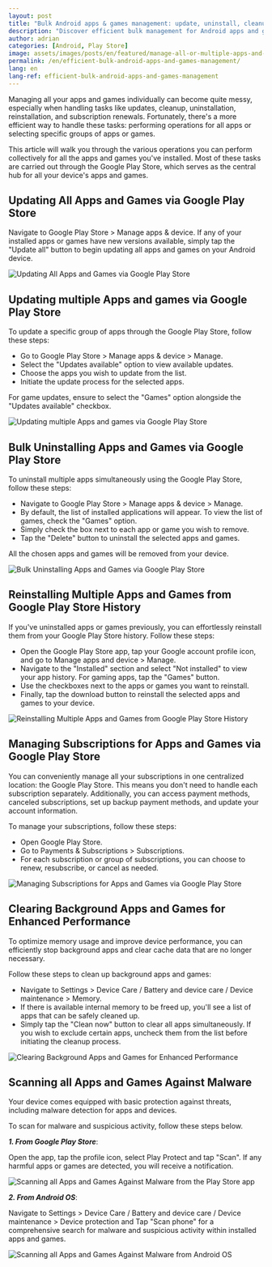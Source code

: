```yaml
---
layout: post
title: "Bulk Android apps & games management: update, uninstall, cleanup and virus scan at once"
description: "Discover efficient bulk management for Android apps and games. Update, uninstall, reinstall, virus scan, cleanup and more—all in one place."
author: adrian
categories: [Android, Play Store]
image: assets/images/posts/en/featured/manage-all-or-multiple-apps-and-games-at-once.png
permalink: /en/efficient-bulk-android-apps-and-games-management/
lang: en
lang-ref: efficient-bulk-android-apps-and-games-management
---
```



Managing all your apps and games individually can become quite messy, especially when handling tasks like updates, cleanup, uninstallation, reinstallation, and subscription renewals. Fortunately, there's a more efficient way to handle these tasks: performing operations for all apps or selecting specific groups of apps or games.

This article will walk you through the various operations you can perform collectively for all the apps and games you've installed. Most of these tasks are carried out through the Google Play Store, which serves as the central hub for all your device's apps and games.

## Updating All Apps and Games via Google Play Store

Navigate to Google Play Store > Manage apps & device. If any of your installed apps or games have new versions available, simply tap the "Update all" button to begin updating all apps and games on your Android device.

<img alt="Updating All Apps and Games via Google Play Store" title="Updating All Apps and Games via Google Play Store" loading="lazy" class="article-image medium-width-img" src="{{site.baseurl}}/assets/images/posts/en/android-apps-and-games-management/update-all-apps-and-games-from-play-store.jpg">

## Updating multiple Apps and games via Google Play Store

To update a specific group of apps through the Google Play Store, follow these steps:
- Go to Google Play Store > Manage apps & device > Manage.
- Select the "Updates available" option to view available updates.
- Choose the apps you wish to update from the list.
- Initiate the update process for the selected apps.

For game updates, ensure to select the "Games" option alongside the "Updates available" checkbox.

<img alt="Updating multiple Apps and games via Google Play Store" title="Updating multiple Apps and games via Google Play Store" loading="lazy" class="article-image medium-width-img" src="{{site.baseurl}}/assets/images/posts/en/android-apps-and-games-management/update-multiple-apps-and-games-at-once-from-play-store.jpg">

## Bulk Uninstalling Apps and Games via Google Play Store

To uninstall multiple apps simultaneously using the Google Play Store, follow these steps:
- Navigate to Google Play Store > Manage apps & device > Manage.
- By default, the list of installed applications will appear. To view the list of games, check the "Games" option.
- Simply check the box next to each app or game you wish to remove.
- Tap the "Delete" button to uninstall the selected apps and games.

All the chosen apps and games will be removed from your device.

<img alt="Bulk Uninstalling Apps and Games via Google Play Store" title="Bulk Uninstalling Apps and Games via Google Play Store" loading="lazy" class="article-image medium-width-img" src="{{site.baseurl}}/assets/images/posts/en/android-apps-and-games-management/uninstall-multiple-apps-and-games-at-once-from-play-store.jpg">

## Reinstalling Multiple Apps and Games from Google Play Store History

If you've uninstalled apps or games previously, you can effortlessly reinstall them from your Google Play Store history. Follow these steps:
- Open the Google Play Store app, tap your Google account profile icon, and go to Manage apps and device > Manage.
- Navigate to the "Installed" section and select "Not installed" to view your app history. For gaming apps, tap the "Games" button.
- Use the checkboxes next to the apps or games you want to reinstall.
- Finally, tap the download button to reinstall the selected apps and games to your device.

<img alt="Reinstalling Multiple Apps and Games from Google Play Store History" title="Reinstalling Multiple Apps and Games from Google Play Store History" loading="lazy" class="article-image medium-width-img" src="{{site.baseurl}}/assets/images/posts/en/android-apps-and-games-management/reinstall-multiple-apps-and-games-at-once-from-play-store.jpg">

## Managing Subscriptions for Apps and Games via Google Play Store

You can conveniently manage all your subscriptions in one centralized location: the Google Play Store. This means you don't need to handle each subscription separately. Additionally, you can access payment methods, canceled subscriptions, set up backup payment methods, and update your account information.

To manage your subscriptions, follow these steps:
- Open Google Play Store.
- Go to Payments & Subscriptions > Subscriptions.
- For each subscription or group of subscriptions, you can choose to renew, resubscribe, or cancel as needed.

<img alt="Managing Subscriptions for Apps and Games via Google Play Store" title="Managing Subscriptions for Apps and Games via Google Play Store" loading="lazy" class="article-image medium-width-img" src="{{site.baseurl}}/assets/images/posts/en/android-apps-and-games-management/apps-and-games-subscriptions-management-from-play-store.jpg">

## Clearing Background Apps and Games for Enhanced Performance

To optimize memory usage and improve device performance, you can efficiently stop background apps and clear cache data that are no longer necessary.

Follow these steps to clean up background apps and games:
- Navigate to Settings > Device Care / Battery and device care / Device maintenance > Memory.
- If there is available internal memory to be freed up, you'll see a list of apps that can be safely cleaned up.
- Simply tap the "Clean now" button to clear all apps simultaneously. If you wish to exclude certain apps, uncheck them from the list before initiating the cleanup process.

<img alt="Clearing Background Apps and Games for Enhanced Performance" title="Clearing Background Apps and Games for Enhanced Performance" loading="lazy" class="article-image medium-width-img" src="{{site.baseurl}}/assets/images/posts/en/android-apps-and-games-management/apps-and-games-memory-cleanup.jpg">

## Scanning all Apps and Games Against Malware

Your device comes equipped with basic protection against threats, including malware detection for apps and devices.

To scan for malware and suspicious activity, follow these steps below.

***1. From Google Play Store***:

Open the app, tap the profile icon, select Play Protect and tap "Scan". If any harmful apps or games are detected, you will receive a notification.

<img alt="Scanning all Apps and Games Against Malware from the Play Store app" title="Scanning all Apps and Games Against Malware from the Play Store app" loading="lazy" class="article-image medium-width-img" src="{{site.baseurl}}/assets/images/posts/en/android-apps-and-games-management/apps-and-games-virus-scan-from-play-store.jpg">

***2. From Android OS***:

Navigate to Settings > Device Care / Battery and device care / Device maintenance > Device protection and Tap "Scan phone" for a comprehensive search for malware and suspicious activity within installed apps and games.

<img alt="Scanning all Apps and Games Against Malware from Android OS" title="Scanning all Apps and Games Against Malware from Android OS" loading="lazy" class="article-image medium-width-img" src="{{site.baseurl}}/assets/images/posts/en/android-apps-and-games-management/apps-and-games-virus-scan-from-android.jpg">